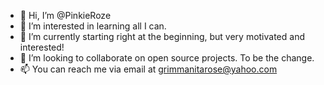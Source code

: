- 👋 Hi, I’m @PinkieRoze
- 👀 I’m interested in learning all I can.
- 🌱 I’m currently starting right at the beginning, but very motivated and interested!
- 💞️ I’m looking to collaborate on open source projects. To be the change.
- 📫 You can reach me via email at grimmanitarose@yahoo.com

<!---
PinkieRoze/PinkieRoze is a ✨ special ✨ repository because its `README.md` (this file) appears on your GitHub profile.
You can click the Preview link to take a look at your changes.
--->
